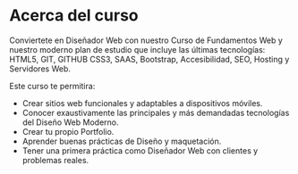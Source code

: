 # Acerca del curso

Conviertete en Diseñador Web con nuestro Curso de Fundamentos Web y nuestro moderno plan de estudio que incluye las últimas tecnologías: HTML5, GIT, GITHUB CSS3, SAAS, Bootstrap, Accesibilidad, SEO, Hosting y Servidores Web.

Este curso te permitira:

* Crear sitios web funcionales y adaptables a dispositivos móviles.
* Conocer exaustivamente las principales y más demandadas tecnologías del Diseño Web Moderno.
* Crear tu propio Portfolio.
* Aprender buenas prácticas de Diseño y maquetación.
* Tener una primera práctica como Diseñador Web con clientes y problemas reales.
